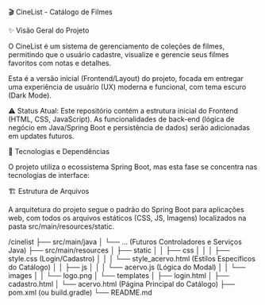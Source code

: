 🎬 CineList - Catálogo de Filmes

✨ Visão Geral do Projeto

O CineList é um sistema de gerenciamento de coleções de filmes, permitindo que o usuário cadastre, visualize e gerencie seus filmes favoritos com notas e detalhes.

Esta é a versão inicial (Frontend/Layout) do projeto, focada em entregar uma experiência de usuário (UX) moderna e funcional, com tema escuro (Dark Mode).

⚠️ Status Atual: Este repositório contém a estrutura inicial do Frontend (HTML, CSS, JavaScript). As funcionalidades de back-end (lógica de negócio em Java/Spring Boot e persistência de dados) serão adicionadas em updates futuros.

🚀 Tecnologias e Dependências

O projeto utiliza o ecossistema Spring Boot, mas esta fase se concentra nas tecnologias de interface:

🏗️ Estrutura de Arquivos

A arquitetura do projeto segue o padrão do Spring Boot para aplicações web, com todos os arquivos estáticos (CSS, JS, Imagens) localizados na pasta src/main/resources/static.
					
/cinelist
├── src/main/java
│   └── ... (Futuros Controladores e Serviços Java)
├── src/main/resources
│   ├── static
│   │   ├── css
│   │   │   ├── style.css (Login/Cadastro)
│   │   │   └── style_acervo.html (Estilos Específicos do Catálogo)
│   │   ├── js
│   │   │   └── acervo.js (Lógica do Modal)
│   │   └── images
│   │       └── logo.png
│   └── templates
│       ├── login.html
│       ├── cadastro.html
│       └── acervo.html (Página Principal do Catálogo)
├── pom.xml (ou build.gradle)
└── README.md					
					
					
